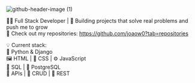 
![github-header-image (1)](https://github.com/user-attachments/assets/c7f6c4f6-c59b-440f-acd9-1339ce70f4c5)

👨‍💻 Full Stack Developer |
🚀 Building projects that solve real problems and push me to grow  
📂 Check out my repositories: https://github.com/joaow0?tab=repositories

💡 Current stack:  
🐍 Python & Django  
🖼️ HTML | 🎨 CSS | ⚙️ JavaScript  
💾 SQL | 🐘 PostgreSQL  
📡 APIs | 🔧 CRUD | 🔄 REST  

